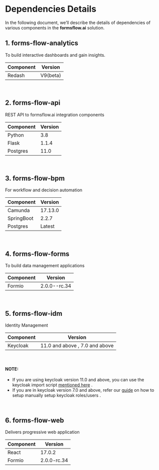 # Dependencies Details
In the following document, we’ll describe the details of dependencies of various components in the **formsflow.ai** solution.

 ## 1. forms-flow-analytics
   To  build interactive dashboards and gain insights.
      
  | Component | Version|  
  | ---       | -----   |
  |  Redash   | V9(beta)|
           
<br>

## 2. forms-flow-api
   REST API to formsflow.ai integration components
        
   | Component | Version |  
   | ---       | -----   |
   |  Python   |  3.8    |
   | Flask     |  1.1.4  |
   |  Postgres |  11.0   |
     
  <br>
  
  ## 3. forms-flow-bpm 
   For workflow and decision automation<br>
      
   | Component | Version|  
   | ---       | -----  |
   |  Camunda  | 17.13.0|
   |  SpringBoot  | 2.2.7 |
   | Postgres    | Latest | 
  <br>
  
  ## 4. forms-flow-forms 
   To  build data management applications<br>
   
   | Component | Version|  
   | ---       | -----   |
   |   Formio | 2.0.0--rc.34 |
   <br>
    
  ## 5. forms-flow-idm
   Identity Management<br>
   
   | Component | Version|  
   | ---       | -----   |
   | Keycloak   | 11.0 and above , 7.0  and above   |
   <br>
   
   #### NOTE:
   * If you are using keycloak version 11.0 and above, you can use the keycloak import script  [mentioned here](https://github.com/AOT-Technologies/forms-flow-ai/blob/master/forms-flow-idm/keycloak/imports/formsflow-ai-realm.json) .
   * If you are in keycloak version 7.0 and above, refer our [guide](https://github.com/AOT-Technologies/forms-flow-ai/blob/master/forms-flow-idm/keycloak/README.md#create-realm) on how to setup manually setup keycloak roles/users  .
   <br>
      
  ## 6. forms-flow-web
   Delivers progressive web application<br>
          
   | Component | Version |
   |  --- | --- |
   | React  | 17.0.2 |
   |  Formio | 2.0.0-rc.34 |
   <br>      
 
